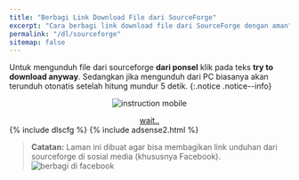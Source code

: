 ```yaml
---
title: "Berbagi Link Download File dari SourceForge"
excerpt: "Cara berbagi link download file dari SourceForge dengan aman" 
permalink: "/dl/sourceforge"
sitemap: false
---
```

Untuk mengunduh file dari sourceforge **dari ponsel** klik pada teks **try to download anyway**. Sedangkan jika mengunduh dari PC biasanya akan terunduh otonatis setelah hitung mundur 5 detik.
{:.notice .notice--info} 

<div style="display: block; text-align: center;">

![instruction mobile](/assets/image/scfg-mobile.jpg)

<a href="/" id="download" class="btn btn--primary">
wait..
</a>

</div>
{% include dlscfg %}
{% include adsense2.html %}

> **Catatan:** Laman ini dibuat agar bisa membagikan link unduhan dari sourceforge di sosial media (khususnya Facebook).
> ![berbagi di facebook](/assets/image/scfg-facebook.jpg)
